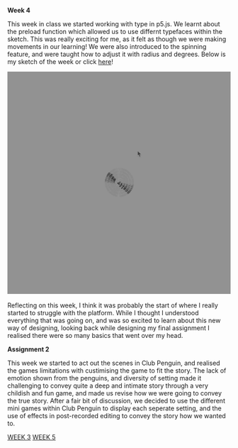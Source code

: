 **Week 4**

This week in class we started working with type in p5.js. We learnt about the preload function which allowed us to use differnt typefaces within the sketch. This was really exciting for me, as it felt as though we were making movements in our learning! We were also introduced to the spinning feature, and were taught how to adjust it with radius and degrees. Below is my sketch of the week or click [here](https://rubybrown101.github.io/codewordsstudio/SKO1/week4/typetest)!

![](scallywags.gif)

Reflecting on this week, I think it was probably the start of where I really started to struggle with the platform. While I thought I understood everything that was going on, and was so excited to learn about this new way of designing, looking back while designing my final assignment I realised there were so many basics that went over my head. 

**Assignment 2**

This week we started to act out the scenes in Club Penguin, and realised the games limitations with custimising the game to fit the story. The lack of emotion shown from the penguins, and diversity of setting made it challenging to convey quite a deep and intimate story through a very childish and fun game, and made us revise how we were going to convey the true story. After a fair bit of discussion, we decided to use the different mini games within Club Penguin to display each seperate setting, and the use of effects in post-recorded editing to convey the story how we wanted to. 

[WEEK 3](https://github.com/rubybrown101/codewordsstudio/tree/master/SKO1/week3) [WEEK 5](https://github.com/rubybrown101/codewordsstudio/tree/master/SKO1/week5)

